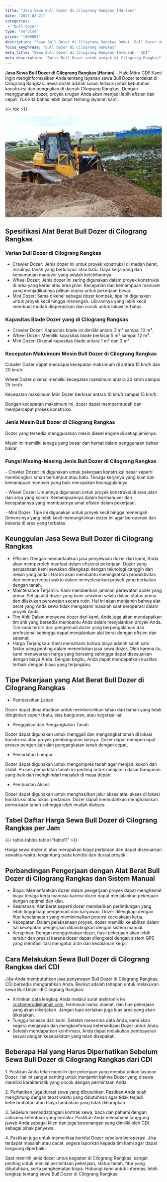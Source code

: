 ```yaml
---
title: "Jasa Sewa Bull Dozer di Cilograng Rangkas [Harian]"
date: "2023-02-21"
categories:
 - "bull-dozer"
type: "service"
price: "[60000]"
description: "Sewa Bull Dozer di Cilograng Rangkas Dekat. Bull Dozer unggulan untuk kebutuhan proyek konstruksi dengan performa maksimal. Segera konsultasikan kebutuhan Anda."
focus_keyphrase: "Bull Dozer di Cilograng Rangkas"
meta_title: "Sewa Bull Dozer di Cilograng Rangkas Termurah - CDI"
meta_description: "Butuh Bull Dozer untuk proyek di Cilograng Rangkas? Kami adalah solusi tepat dengan harga kompetitif. Segera hubungi kami."
---
```


**Jasa Sewa Bull Dozer di Cilograng Rangkas [Harian]** – Halo Mitra CDI! Kami ingin menginformasikan Anda tentang layanan sewa Bull Dozer terdekat di Cilograng Rangkas. Sewa dozer adalah solusi terbaik untuk kebutuhan konstruksi dan penggalian di daerah Cilograng Rangkas. Dengan menggunakan dozer, proyek urugan Anda akan menjadi lebih efisien dan cepat. Yuk kita bahas lebih lanjut tentang layanan kami.

{{< toc >}}

![Jasa Sewa Bull Dozer di Cilograng Rangkas [Harian]](/images/bull-dozer/bull-dozer-07.jpg)

## Spesifikasi Alat Berat Bull Dozer di Cilograng Rangkas

### Varian Bull Dozer di Cilograng Rangkas

*   Crawler Dozer: Jenis dozer ini untuk proyek konstruksi di medan berat, misalnya tanah yang berlumpur atau batu. Daya kerja yang dan kemampuan manuver yang adalah kelebihannya.
*   Wheel Dozer: Jenis dozer ini sering digunakan dalam proyek konstruksi di area yang keras atau area jalan. Kecepatan dan kemampuan manuver yang menjadikannya pilihan utama untuk pekerjaan besar.
*   Mini Dozer: Sama dikenal sebagai dozer kompak, tipe ini digunakan untuk proyek kecil hingga menengah. Ukurannya yang lebih kecil membuat mudah dioperasikan dan cocok untuk lokasi terbatas.

### Kapasitas Blade Dozer yang di Cilograng Rangkas

*   Crawler Dozer: Kapasitas blade ini dimiliki antara 3 m³ sampai 10 m³.
*   Wheel Dozer: Memiliki kapasitas blade berkisar 5 m³ sampai 12 m³.
*   Mini Dozer: Dikenal kapasitas blade antara 1 m³ dan 3 m³.

### Kecepatan Maksimum Mesin Bull Dozer di Cilograng Rangkas

Crawler Dozer dapat mencapai kecepatan maksimum di antara 15 km/h dan 20 km/h.

Wheel Dozer dikenal memiliki kecepatan maksimum antara 20 km/h sampai 25 km/h.

Kecepatan maksimum Mini Dozer berkisar antara 10 km/h sampai 15 km/h.

Dengan kecepatan maksimum ini, dozer dapat mempermudah dan mempercepat proses konstruksi.

### Jenis Mesin Bull Dozer di Cilograng Rangkas

Dozer yang tersedia menggunakan mesin diesel engine di setiap jenisnya.

Mesin ini memiliki tenaga yang besar dan hemat dalam penggunaan bahan bakar.

### Fungsi Masing-Masing Jenis Bull Dozer di Cilograng Rangkas

\- Crawler Dozer: Ini digunakan untuk pekerjaan konstruksi besar seperti membongkar tanah berlumpur atau batu. Tenaga kerjanya yang kuat dan kemampuan manuver yang baik merupakan keunggulannya.

\- Wheel Dozer: Umumnya digunakan untuk proyek konstruksi di area jalan dan area yang kokoh. Kemampuannya dalam bermanuver dan kecepatannya yang membuatnya amat efisien dalam pekerjaan.

\- Mini Dozer: Tipe ini digunakan untuk proyek kecil hingga menengah. Dimensinya yang lebih kecil memungkinkan dozer ini agar beroperasi dan bekerja di area yang terbatas.

## Keunggulan Jasa Sewa Bull Dozer di Cilograng Rangkas

*   Effisien: Dengan memanfaatkan jasa penyewaan dozer dari kami, Anda akan memperoleh manfaat dalam efisiensi pekerjaan. Dozer yang perusahaan kami sewakan dilengkapi dengan teknologi canggih dan mesin yang andal. Hal ini akan membantu meningkatkan produktivitas dan mempercepat waktu dalam menyelesaikan proyek yang berkaitan dengan tanah.
*   Maintenance Terjamin: Kami memberikan jaminan perawatan dozer yang prima. Setiap alat dozer yang kami sewakan selalu dalam status prima dan dilakukan perawatan secara rutin. Hal ini akan menjamin bahwa alat berat yang Anda sewa tidak mengalami masalah saat beroperasi dalam proyek Anda.
*   Tim Ahli: Dalam menyewa dozer dari kami, Anda juga akan mendapatkan tim ahli yang bersedia membantu Anda dalam menjalankan proyek Anda. Tim kami terdiri dari pengemudi dozer yang berpengalaman dan profesional sehingga dapat menjalankan alat berat dengan efisien dan selamat.
*   Harga Terjangkau: Kami memahami bahwa biaya adalah salah satu faktor yang penting dalam menentukan jasa sewa dozer. Oleh karena itu, kami menawarkan harga yang bersaing sehingga dapat disesuaikan dengan biaya Anda. Dengan begitu, Anda dapat mendapatkan kualitas terbaik dengan biaya yang terjangkau.

## Tipe Pekerjaan yang Alat Berat Bull Dozer di Cilograng Rangkas

*   Pembersihan Lahan

Dozer dapat dimanfaatkan untuk membersihkan lahan dari bahan yang tidak diinginkan seperti batu, sisa bangunan, atau vegetasi liar.
*   Penggalian dan Pengangkatan Tanah

Dozer dapat digunakan untuk menggali dan mengangkat tanah di lokasi konstruksi atau proyek pembangunan lainnya. Dozer dapat mempercepat proses pengerukan dan pengangkatan tanah dengan cepat.
*   Pemadatan Lumpur

Dozer dapat digunakan untuk mengompres tanah agar menjadi kokoh dan stabil. Proses pemadatan tanah ini penting untuk menjamin dasar bangunan yang baik dan menghindari masalah di masa depan.
*   Pembuatan Akses

Dozer dapat digunakan untuk menghasilkan jalur akses atau akses di lokasi konstruksi atau lokasi pertanian. Dozer dapat memudahkan menghaluskan permukaan tanah sehingga lebih mudah diakses.

## Tabel Daftar Harga Sewa Bull Dozer di Cilograng Rangkas per Jam

{{< table-tables table="table11" >}}

Harga sewa dozer di atas merupakan biaya perkiraan dan dapat disesuaikan sewaktu-waktu tergantung pada kondisi dan durasi proyek.

## Perbandingan Pengerjaan dengan Alat Berat Bull Dozer di Cilograng Rangkas dan Sistem Manual

*   Biaya: Memanfaatkan dozer dalam pengerjaan proyek dapat menghemat biaya tenaga kerja manusia karena dozer dapat menjalankan pekerjaan dengan optimal dan kilat.
*   Keamanan: Alat berat seperti dozer memberikan perlindungan yang lebih tinggi bagi pengemudi dan karyawan. Dozer dilengkapi dengan fitur keselamatan yang meminimalkan potensi kecelakaan kerja.
*   Kecepatan: Dalam pelaksanaan proyek, dozer memiliki kelebihan dalam hal kecepatan pengerjaan dibandingkan dengan sistem manual.
*   Kerapihan: Dengan menggunakan dozer, hasil pekerjaan akan lebih teratur dan presisi karena dozer dapat dilengkapi dengan sistem GPS yang memfasilitasi mengatur arah dan kedalaman kerja.

## Cara Melakukan Sewa Bull Dozer di Cilograng Rangkas dari CDI

Jika Anda membutuhkan jasa penyewaan Bull Dozer di Cilograng Rangkas, CDI bersedia mengarahkan Anda. Berikut adalah tahapan untuk melakukan sewa Bull Dozer di Cilograng Rangkas:

*   Kirimkan data lengkap Anda melalui surat elektronik ke customercdi@gmail.com, termasuk nama, alamat, dan tipe pekerjaan yang akan dikerjakan. Jangan lupa sertakan juga luas area yang akan dikerjakan.
*   Tunggu balasan dari kami. Setelah menerima data Anda, kami akan segera menjawab dan mengkonfirmasi ketersediaan Dozer untuk Anda.
*   Setelah mendapatkan konfirmasi, Anda dapat melakukan pembayaran sesuai dengan kesepakatan yang telah disepakati.

## Beberapa Hal yang Harus Diperhatikan Sebelum Sewa Bull Dozer di Cilograng Rangkas dari CDI

1\.  Pastikan Anda telah memilih tipe pekerjaan yang membutuhkan layanan Dozer. Hal ini sangat penting untuk menjamin bahwa Dozer yang disewa memiliki karakteristik yang cocok dengan permintaan Anda.

2\.  Perhatikan juga durasi sewa yang dibutuhkan. Pastikan Anda telah menghitung dengan tepat waktu yang dibutuhkan agar tidak terjadi keterlambatan atau biaya tambahan yang tidak diharapkan.

3\.  Sebelum menandatangani kontrak sewa, baca dan pahami dengan saksama ketentuan yang berlaku. Pastikan Anda memahami tanggung jawab Anda sebagai klien dan juga kewenangan yang dimiliki oleh CDI sebagai pihak penyewa.

4\.  Pastikan juga untuk memeriksa kondisi Dozer sebelum beroperasi. Jika terdapat masalah atau cacat, segera laporkan kepada tim kami agar dapat langsung diperbaiki.

Saat memilih jenis dozer untuk kegiatan di Cilograng Rangkas, sangat penting untuk menilai permintaan pekerjaan, status tanah, fitur yang dibutuhkan, serta penghematan biaya. Hubungi kami untuk informasi lebih lengkap tentang sewa Bull Dozer di Cilograng Rangkas.
